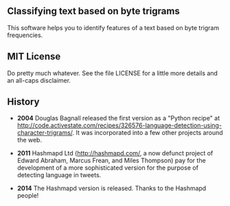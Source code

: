 Classifying text based on byte trigrams
---------------------------------------

This software helps you to identify features of a text based on byte
trigram frequencies.

## MIT License

Do pretty much whatever. See the file LICENSE for a little more
details and an all-caps disclaimer.

## History

* **2004** Douglas Bagnall released the first version as a "Python
  recipe" at
  http://code.activestate.com/recipes/326576-language-detection-using-character-trigrams/.
  It was incorporated into a few other projects around the web.

* **2011** Hashmapd Ltd (http://hashmapd.com/, a now defunct project
  of Edward Abraham, Marcus Frean, and Miles Thompson) pay for the
  development of a more sophisticated version for the purpose of
  detecting language in tweets.

* **2014** The Hashmapd version is released. Thanks to the Hashmapd
  people!
